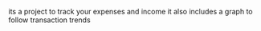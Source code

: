its a project to track your expenses and income 
it also includes a graph to follow transaction trends 
